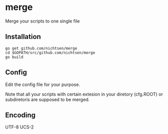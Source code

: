 # merge
Merge your scripts to one single file

## Installation 

	go get github.com/nichtsen/merge
    cd $GOPATH/src/github.com/nichtsen/merge
	go build

## Config
Edit the config file for your purpose.

Note that all your scripts with certain extesion in your diretory (cfg.ROOT) or subdiretoris are
supposed to be merged.  

## Encoding
UTF-8 UCS-2
